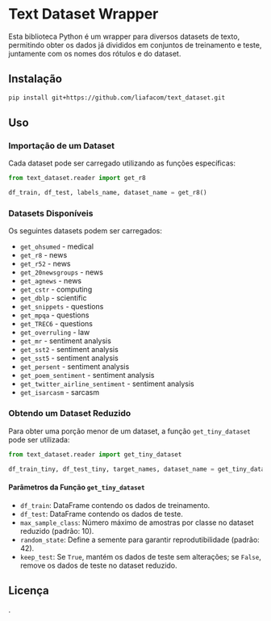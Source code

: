 # Text Dataset Wrapper

Esta biblioteca Python é um wrapper para diversos datasets de texto, permitindo obter os dados já divididos em conjuntos de treinamento e teste, juntamente com os nomes dos rótulos e do dataset.

## Instalação

```bash
pip install git+https://github.com/liafacom/text_dataset.git
```

## Uso

### Importação de um Dataset

Cada dataset pode ser carregado utilizando as funções específicas:

```python
from text_dataset.reader import get_r8

df_train, df_test, labels_name, dataset_name = get_r8()
```

### Datasets Disponíveis

Os seguintes datasets podem ser carregados:

- `get_ohsumed` - medical
- `get_r8` - news
- `get_r52` - news
- `get_20newsgroups` - news 
- `get_agnews` - news 
- `get_cstr` - computing
- `get_dblp` - scientific
- `get_snippets` - questions
- `get_mpqa` - questions
- `get_TREC6` - questions
- `get_overruling` - law
- `get_mr` - sentiment analysis
- `get_sst2` - sentiment analysis
- `get_sst5` - sentiment analysis
- `get_persent` - sentiment analysis
- `get_poem_sentiment` - sentiment analysis
- `get_twitter_airline_sentiment` - sentiment analysis
- `get_isarcasm` - sarcasm

### Obtendo um Dataset Reduzido

Para obter uma porção menor de um dataset, a função `get_tiny_dataset` pode ser utilizada:

```python
from text_dataset.reader import get_tiny_dataset

df_train_tiny, df_test_tiny, target_names, dataset_name = get_tiny_dataset(df_train, df_test, max_sample_class=10, random_state=42, keep_test=False)
```

#### Parâmetros da Função `get_tiny_dataset`

- `df_train`: DataFrame contendo os dados de treinamento.
- `df_test`: DataFrame contendo os dados de teste.
- `max_sample_class`: Número máximo de amostras por classe no dataset reduzido (padrão: 10).
- `random_state`: Define a semente para garantir reprodutibilidade (padrão: 42).
- `keep_test`: Se `True`, mantém os dados de teste sem alterações; se `False`, remove os dados de teste no dataset reduzido.

## Licença

.

